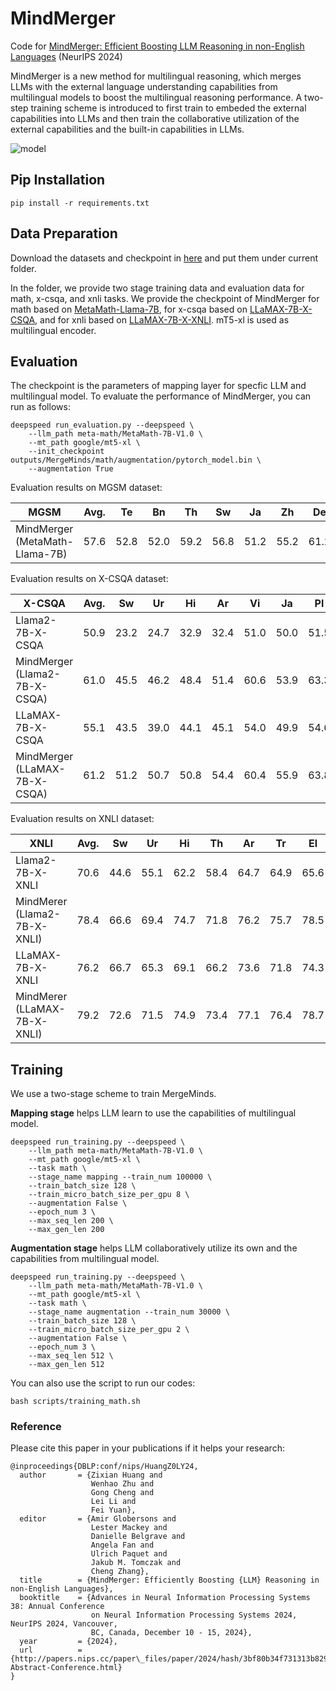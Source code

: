 # MindMerger
Code for [MindMerger: Efficient Boosting LLM Reasoning in non-English Languages](https://arxiv.org/pdf/2405.17386) (NeurIPS 2024)

MindMerger is a new method for multilingual reasoning, which merges LLMs with the external language understanding capabilities from multilingual models to boost the multilingual reasoning performance. 
A two-step training scheme is introduced to first train to embeded the external capabilities into LLMs and then train the collaborative utilization of the external capabilities and the built-in capabilities in LLMs.

![model](model.png)

## Pip Installation
```angular2html
pip install -r requirements.txt
```

## Data Preparation
Download the datasets and checkpoint in [here](https://drive.google.com/drive/folders/1Rm5ppr1fCd4KbiDR2LSFKNChq_uSfiSE?usp=drive_link) and put them under current folder.

In the folder, we provide two stage training data and evaluation data for math, x-csqa, and xnli tasks.
We provide the checkpoint of MindMerger for math based on [MetaMath-Llama-7B](https://huggingface.co/meta-math/MetaMath-7B-V1.0), for x-csqa based on [LLaMAX-7B-X-CSQA](https://huggingface.co/LLaMAX/LLaMAX2-7B-X-CSQA), and for xnli based on [LLaMAX-7B-X-XNLI](https://huggingface.co/LLaMAX/LLaMAX2-7B-XNLI). mT5-xl is used as multilingual encoder.

## Evaluation
The checkpoint is the parameters of mapping layer for specfic LLM and multilingual model. To evaluate the performance of MindMerger, you can run as follows:
```angular2html
deepspeed run_evaluation.py --deepspeed \
    --llm_path meta-math/MetaMath-7B-V1.0 \
    --mt_path google/mt5-xl \
    --init_checkpoint outputs/MergeMinds/math/augmentation/pytorch_model.bin \
    --augmentation True
```

Evaluation results on MGSM dataset:

| MGSM              | Avg.  | Te   |Bn | Th   | Sw   | Ja   | Zh   | De   | Fr | Ru   | Es   | En   |
|-------------------|-------|------|------|------|------|------|------|----|------|------|------|------|
| MindMerger (MetaMath-Llama-7B)  | 57.6  | 52.8 | 52.0 | 59.2 | 56.8 | 51.2 | 55.2 |61.2| 55.2 | 61.6 | 62.4 | 66.0 |


Evaluation results on X-CSQA dataset:

| X-CSQA                        | Avg. | Sw   | Ur   | Hi   | Ar   | Vi    | Ja    | Pl    | Zh     | Nl   | Ru   | It    | De    | Pt     | Fr     | Es    | En     |
|-------------------------------|------|------|------|------|------|-------|-------|-------|--------|------|------|-------|-------|--------|--------|-------|--------|
| Llama2-7B-X-CSQA              | 50.9 | 23.2 | 24.7 | 32.9 | 32.4 | 51.0  | 50.0  | 51.5  | 55.6   | 56.9 | 55.8 | 58.8  | 59.9  | 60.4   | 61.8   | 61.9  | 78.1   | 
| MindMerger (Llama2-7B-X-CSQA) | 61.0 | 45.5 | 46.2 | 48.4 | 51.4 | 60.6 | 53.9 | 63.3 | 62.9 | 63.8 | 63.7 | 66.8 | 67.0 | 67.1 | 68.1 | 69.1 | 78.1 |
| LLaMAX-7B-X-CSQA              | 55.1 | 43.5 | 39.0 | 44.1 | 45.1 | 54.0  | 49.9  | 54.6  | 58.2   | 58.9 | 57.1 | 59.1  | 59.0  | 60.9   | 61.6   | 62.7  | 74.0   | 
| MindMerger (LLaMAX-7B-X-CSQA) | 61.2 | 51.2 | 50.7 | 50.8 | 54.4 | 60.4  | 55.9  | 63.8  | 64.4   | 64.3 | 61.5 | 64.2  | 64.1  | 65.3   | 64.6   | 67.7  | 75.4   |


Evaluation results on XNLI dataset:

| XNLI                          | Avg.  | Sw   | Ur   | Hi    | Th    | Ar   | Tr    | El   | Vi    | Zh    | Ru   | Bg    | De    | Fr    | Es    | En    |
|-------------------------------|-------|------|------|-------|-------|---------------------------------------------------------------------------------------------------------------------------------------------------------------------------|-------|------|-------|-------|------|-------|-------|-------|-------|-------|
| Llama2-7B-X-XNLI              | 70.6  | 44.6 | 55.1 | 62.2  | 58.4  | 64.7 | 64.9  | 65.6 | 75.4  | 75.9  | 78.9 | 78.6  | 80.7  | 81.7  | 83.1  | 89.5  |
| MindMerer (Llama2-7B-X-XNLI)  | 78.4 | 66.6 | 69.4 | 74.7 | 71.8 | 76.2 | 75.7 | 78.5 | 80.3 | 80.0 | 80.7 | 82.4 | 83.5 | 83.9 | 84.4 | 88.7 |
| LLaMAX-7B-X-XNLI              | 76.2  | 66.7 | 65.3 | 69.1  | 66.2  | 73.6 | 71.8  | 74.3 | 77.4  | 78.3  | 80.3 | 81.6  | 82.2  | 83.0  | 84.1  | 89.7  | 
| MindMerer (LLaMAX-7B-X-XNLI)  | 79.2  | 72.6 | 71.5 | 74.9  | 73.4  | 77.1 | 76.4  | 78.7 | 80.4  | 80.5  | 80.8 | 82.4  | 83.1  | 84.1  | 84.5  | 88.5  |


## Training
We use a two-stage scheme to train MergeMinds.

**Mapping stage** helps LLM learn to use the capabilities of multilingual model.
```angular2html
deepspeed run_training.py --deepspeed \
    --llm_path meta-math/MetaMath-7B-V1.0 \
    --mt_path google/mt5-xl \
    --task math \
    --stage_name mapping --train_num 100000 \
    --train_batch_size 128 \
    --train_micro_batch_size_per_gpu 8 \
    --augmentation False \
    --epoch_num 3 \
    --max_seq_len 200 \
    --max_gen_len 200 
```

**Augmentation stage** helps LLM collaboratively utilize its own and the capabilities from multilingual model.
```angular2html
deepspeed run_training.py --deepspeed \
    --llm_path meta-math/MetaMath-7B-V1.0 \
    --mt_path google/mt5-xl \
    --task math \
    --stage_name augmentation --train_num 30000 \
    --train_batch_size 128 \
    --train_micro_batch_size_per_gpu 2 \
    --augmentation False \
    --epoch_num 3 \
    --max_seq_len 512 \
    --max_gen_len 512
```
You can also use the script to run our codes:
```
bash scripts/training_math.sh
```

### Reference

Please cite this paper in your publications if it helps your research:

```
@inproceedings{DBLP:conf/nips/HuangZ0LY24,
  author       = {Zixian Huang and
                  Wenhao Zhu and
                  Gong Cheng and
                  Lei Li and
                  Fei Yuan},
  editor       = {Amir Globersons and
                  Lester Mackey and
                  Danielle Belgrave and
                  Angela Fan and
                  Ulrich Paquet and
                  Jakub M. Tomczak and
                  Cheng Zhang},
  title        = {MindMerger: Efficiently Boosting {LLM} Reasoning in non-English Languages},
  booktitle    = {Advances in Neural Information Processing Systems 38: Annual Conference
                  on Neural Information Processing Systems 2024, NeurIPS 2024, Vancouver,
                  BC, Canada, December 10 - 15, 2024},
  year         = {2024},
  url          = {http://papers.nips.cc/paper\_files/paper/2024/hash/3bf80b34f731313b8292f4578e820c90-Abstract-Conference.html}
}
```
